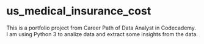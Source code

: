 # us_medical_insurance_cost
This is a portfolio project from Career Path of Data Analyst in Codecademy. I am using Python 3 to analize data and extract some insights from the data.
